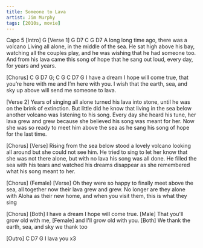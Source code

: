 ```yaml
---
title: Someone to Lava
artist: Jim Murphy
tags: [2010s, movie]
---
```

Capo 5
[Intro] G
[Verse 1] G D7 C G D7
A long long time ago, there was a volcano
Living all alone, in the middle of the sea.
He sat high above his bay, watching all the couples play,
and he was wishing that he had someone too.
And from his lava came this song of hope that he sang out loud,
every day, for years and years.

[Chorus] C G D7 G; C G C D7 G
I have a dream I hope will come true,
that you’re here with me and I’m here with you.
I wish that the earth, sea, and sky up above
will send me someone to lava.

[Verse 2]
Years of singing all alone turned his lava into stone, until
he was on the brink of extinction.
But little did he know that living in the sea below
another volcano was listening to his song.
Every day she heard his tune, her lava grew and grew because she
believed his song was meant for her.
Now she was so ready to meet him above the sea
as he sang his song of hope for the last time.

[Chorus]
[Verse]
Rising from the sea below stood a lovely volcano
looking all around but she could not see him.
He tried to sing to let her know that she was not there alone,
but with no lava his song was all done.
He filled the sea with his tears and watched his dreams disappear
as she remembered what his song meant to her.

[Chorus] (Female)
[Verse]
Oh they were so happy to finally meet above the sea,
all together now their lava grew and grew.
No longer are they alone with Aloha as their new home,
and when you visit them, this is what they sing

[Chorus]
[Both]   I have a dream I hope will come true.
[Male]   That you'll grow old with me,
[Female] and I'll grow old with you.
[Both]   We thank the earth, sea, and sky we thank too

[Outro] C D7 G
I lava you x3